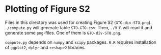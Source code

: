 # Plotting of Figure S2

Files in this directory was used for creating Figure S2 (`GTO-div-STO.png`).
`./compute.py` will generate table `STO-GTO.csv`.
Then, `./R.R` will read it and generate some `png`-files.
One of them is `GTO-div-STO.png`.

`compute.py` depends on `numpy` and `scipy` packages.
`R.R` requires installation of `ggplot2`, `dplyr` and `reshape2` libraries.
